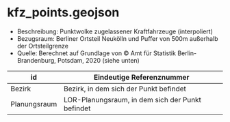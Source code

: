 # kfz_points.geojson

* Beschreibung: Punktwolke zugelassener Kraftfahrzeuge (interpoliert)
* Bezugsraum: Berliner Ortsteil Neukölln und Puffer von 500m außerhalb der Ortsteilgrenze
* Quelle: Berechnet auf Grundlage von © Amt für Statistik Berlin-Brandenburg, Potsdam, 2020 (siehe unten)

|id | Eindeutige Referenznummer|
|--|--|
|Bezirk | Bezirk, in dem sich der Punkt befindet|
|Planungsraum | LOR-Planungsraum, in dem sich der Punkt befindet|
